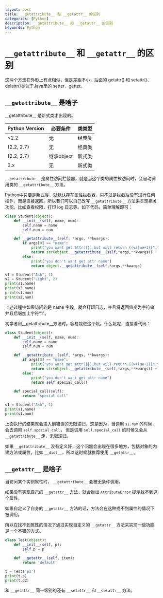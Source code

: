 ```yaml
---
layout: post
title: __getattribute__ 和 __getattr__ 的区别
categories: [Python]
description: __getattribute__ 和 __getattr__ 的区别
keywords: Python
---
```


# `__getattribute__` 和 `__getattr__` 的区别

这两个方法在外形上有点相似，但是差距不小，后面的 getattr() 和 setattr()、delattr()类似于Java里的 setter，getter。

## `__getattribute__` 是啥子

\_\_getattribute__ 是新式类才出现的。

|Python Version|必要条件|类类型|
|--------------|-------|-----|
|<2.2|无|经典类|
|(2.2, 2.7)|无|经典类
|(2.2, 2.7)|继承object|新式类|
|3.x|无|新式类|

`__getattribute__` 是属性访问拦截器，就是当这个类的属性被访问时，会自动调用类的 `__getattribute__` 方法。

Python中只要是新式类，就默认存在属性拦截器，只不过是拦截后没有进行任何操作，而是直接返回。所以我们可以自己改写 `__getattribute__` 方法来实现相关功能，比如查看权限、打印 log 日志等。如下代码，简单理解即可：

```python
class Student(object):
    def __init__(self, name, num):
        self.name = name
        self.num = num

    def __getattribute__(self, *args, **kwargs):
        if args[0] == "name":
            print("you want get attr({}),but will return {{value+1}}".format(args[0]))
            return str(object.__getattribute__(self,*args,**kwargs)) + "1"
        else:
            print("you don't want get attr name")
            return object.__getattribute__(self,*args,**kwargs)

s1 = Student("Ash", 1)
s2 = Student("Light", 2)
print(s1.name)
print(s2.name)
print(s1.num)
print(s2.num)
```

上述过程中如果访问的是 name 字段，就会打印日志，并且将返回值变为字符串并且后缀加上字符“1”。

初学者用__getattribute__方法时，容易栽进这个坑，什么坑呢，直接看代码：

```python
class Student(object):
    def __init__(self, name, num):
        self.name = name
        self.num = num

    def __getattribute__(self, *args, **kwargs):
        if args[0] == "name":
            print("you want get attr({}),but will return {{value+1}}".format(args[0]))
            return str(object.__getattribute__(self,*args,**kwargs)) + "1"
        else:
            print("you don't want get attr name")
            return self.special_call()
    
    def special_call(self):
        return "special call"

s1 = Student("Ash", 1)
print(s1.name)
print(s1.num)
```

上面执行的结果就会进入到错误的无限递归，这是因为，当调用 `s1.num` 的时候，会去调用 `self.special_call`， 但是调用 `self.special_call` 的时候又会从 `__getattribute__` 走，无限递归。

如果 `__getattribute__` 没有定义好，这个问题会出现在很多地方，包括对象的内建方法或属性，比如  `__dict__`，所以这时候就推荐使用 `__getattr__`。

## `__getattr__` 是啥子

当访问某个实例属性时， `__getattribute__` 会被无条件调用。

如果没有实现自己的 `__getattr__` 方法，就会抛出 `AttributeError` 提示找不到这个属性。

如果自定义了自身的 `__getattr__` 方法的话，方法会在这种找不到属性的情况下被调用。

所以在找不到属性的情况下通过实现自定义的 `__getattr__` 方法来实现一些功能是一个不错的方式。

```python
class Test(object):
    def __init__(self, p):
        self.p = p

    def __getattr__(self, item):
        return 'default'

t = Test('p1')
print(t.p)
print(t.p2)
```

和 `__getattr__` 同一级别的还有 `__setattr__` 和 `__delattr__` 方法。

